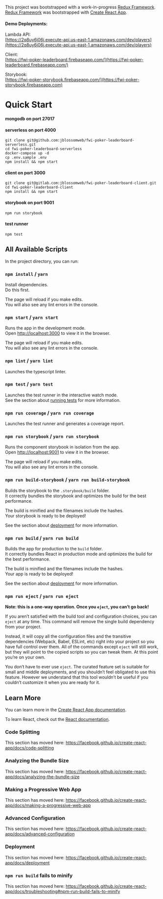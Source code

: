 This project was bootstrapped with a work-in-progress [Redux Framework](https://gitlab.com/jblossomweb/crats-redux-framework).<br>
[Redux Framework](https://gitlab.com/jblossomweb/crats-redux-framework) was bootstrapped with [Create React App](https://github.com/facebook/create-react-app).

#### Demo Deployments:

Lambda API:<br>
[https://2q8uy6j06j.execute-api.us-east-1.amazonaws.com/dev/players](https://2q8uy6j06j.execute-api.us-east-1.amazonaws.com/dev/players)<br>

Client:<br>
[https://fwi-poker-leaderboard.firebaseapp.com/](https://fwi-poker-leaderboard.firebaseapp.com/)<br>

Storybook:<br>
[https://fwi-poker-storybook.firebaseapp.com/](https://fwi-poker-storybook.firebaseapp.com)

# Quick Start

#### mongodb on port 27017
#### serverless on port 4000

```
git clone git@github.com:jblossomweb/fwi-poker-leaderboard-serverless.git
cd fwi-poker-leaderboard-serverless
docker-compose up -d
cp .env.sample .env
npm install && npm start
```

#### client on port 3000

```
git clone git@gitlab.com:jblossomweb/fwi-poker-leaderboard-client.git
cd fwi-poker-leaderboard-client
npm install && npm start
```

#### storybook on port 9001

```
npm run storybook
```

#### test runner

```
npm test
```

## All Available Scripts

In the project directory, you can run:

### `npm install` / `yarn`

Install dependencies.<br>
Do this first.

The page will reload if you make edits.<br>
You will also see any lint errors in the console.

### `npm start` / `yarn start`

Runs the app in the development mode.<br>
Open [http://localhost:3000](http://localhost:3000) to view it in the browser.

The page will reload if you make edits.<br>
You will also see any lint errors in the console.

### `npm lint` / `yarn lint`

Launches the typescript linter.

### `npm test` / `yarn test`

Launches the test runner in the interactive watch mode.<br>
See the section about [running tests](https://facebook.github.io/create-react-app/docs/running-tests) for more information.

### `npm run coverage` / `yarn run coverage`

Launches the test runner and generates a coverage report.

### `npm run storybook` / `yarn run storybook`

Runs the component storybook in isolation from the app.<br>
Open [http://localhost:9001](http://localhost:9001) to view it in the browser.

The page will reload if you make edits.<br>
You will also see any lint errors in the console.

### `npm run build-storybook` / `yarn run build-storybook`

Builds the storybook to the `.storybook/build` folder.<br>
It correctly bundles the storybook and optimizes the build for the best performance.

The build is minified and the filenames include the hashes.<br>
Your storybook is ready to be deployed!

See the section about [deployment](https://facebook.github.io/create-react-app/docs/deployment) for more information.

### `npm run build` / `yarn run build`

Builds the app for production to the `build` folder.<br>
It correctly bundles React in production mode and optimizes the build for the best performance.

The build is minified and the filenames include the hashes.<br>
Your app is ready to be deployed!

See the section about [deployment](https://facebook.github.io/create-react-app/docs/deployment) for more information.

### `npm run eject` / `yarn run eject`

**Note: this is a one-way operation. Once you `eject`, you can’t go back!**

If you aren’t satisfied with the build tool and configuration choices, you can `eject` at any time. This command will remove the single build dependency from your project.

Instead, it will copy all the configuration files and the transitive dependencies (Webpack, Babel, ESLint, etc) right into your project so you have full control over them. All of the commands except `eject` will still work, but they will point to the copied scripts so you can tweak them. At this point you’re on your own.

You don’t have to ever use `eject`. The curated feature set is suitable for small and middle deployments, and you shouldn’t feel obligated to use this feature. However we understand that this tool wouldn’t be useful if you couldn’t customize it when you are ready for it.

## Learn More

You can learn more in the [Create React App documentation](https://facebook.github.io/create-react-app/docs/getting-started).

To learn React, check out the [React documentation](https://reactjs.org/).

### Code Splitting

This section has moved here: https://facebook.github.io/create-react-app/docs/code-splitting

### Analyzing the Bundle Size

This section has moved here: https://facebook.github.io/create-react-app/docs/analyzing-the-bundle-size

### Making a Progressive Web App

This section has moved here: https://facebook.github.io/create-react-app/docs/making-a-progressive-web-app

### Advanced Configuration

This section has moved here: https://facebook.github.io/create-react-app/docs/advanced-configuration

### Deployment

This section has moved here: https://facebook.github.io/create-react-app/docs/deployment

### `npm run build` fails to minify

This section has moved here: https://facebook.github.io/create-react-app/docs/troubleshooting#npm-run-build-fails-to-minify
